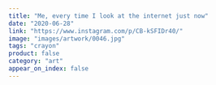 ```yaml
---
title: "Me, every time I look at the internet just now"
date: "2020-06-28"
link: "https://www.instagram.com/p/CB-kSFIDr40/"
image: "images/artwork/0046.jpg"
tags: "crayon"
product: false
category: "art"
appear_on_index: false
---
```

